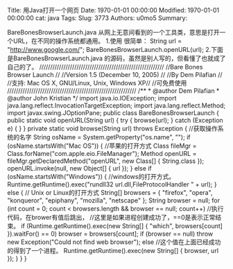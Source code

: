 Title: 用Java打开一个网页
Date: 1970-01-01 00:00:00
Modified: 1970-01-01 00:00:00
cat: java
Tags: 
Slug: 3773
Authors: u0mo5 
Summary: 

BareBonesBrowserLaunch.java
从网上无意间看到的一个工具类，意思是打开一个URL，在不同的操作系统都通用。
1.使用
很简单：
   String url = "http://www.google.com/";            BareBonesBrowserLaunch.openURL(url); 
2.下面是BareBonesBrowserLaunch.java 的源码，虽然是别人写的，但看懂了也就成了自己的了。
///////////////////////////////////////////////////////// //Bare Bones Browser Launch                            //  //Version 1.5 (December 10, 2005)                    //  //By Dem Pilafian                                                //  //支持: Mac OS X, GNU/Linux, Unix, Windows XP//  //可免费使用                                                        ///////////////////////////////////////////////////////////  /**  * @author Dem Pilafian  * @author John Kristian  */  import java.io.IOException;  import java.lang.reflect.InvocationTargetException;  import java.lang.reflect.Method;  import javax.swing.JOptionPane;  public class BareBonesBrowserLaunch {      public static void openURL(String url) {          try {              browse(url);          } catch (Exception e) {          }      }      private static void browse(String url) throws Exception {          //获取操作系统的名字          String osName = System.getProperty("os.name", "");          if (osName.startsWith("Mac OS")) {              //苹果的打开方式              Class fileMgr = Class.forName("com.apple.eio.FileManager");              Method openURL = fileMgr.getDeclaredMethod("openURL", new Class[] { String.class });              openURL.invoke(null, new Object[] { url });          } else if (osName.startsWith("Windows")) {             //windows的打开方式。              Runtime.getRuntime().exec("rundll32 url.dll,FileProtocolHandler " + url);          } else {              // Unix or Linux的打开方式              String[] browsers = { "firefox", "opera", "konqueror", "epiphany", "mozilla", "netscape" };              String browser = null;              for (int count = 0; count &lt; browsers.length &amp;&amp; browser == null; count++)                  //执行代码，在brower有值后跳出，  //这里是如果进程创建成功了，==0是表示正常结束。                  if (Runtime.getRuntime().exec(new String[] { "which", browsers[count] }).waitFor() == 0)                      browser = browsers[count];              if (browser == null)                  throw new Exception("Could not find web browser");              else                  //这个值在上面已经成功的得到了一个进程。                  Runtime.getRuntime().exec(new String[] { browser, url });          }      }  }
